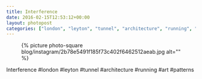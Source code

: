 ```yaml
---
title: Interference
date: 2016-02-15T12:53:12+00:00
layout: photopost
categories: ["london", "leyton", "tunnel", "architecture", "running", "art", "patterns", "photos", "instagram"]
---
```


<figure class="photo photo--square">
  {% picture photo-square blog/instagram/2b78e5491f185f73c402f6462512aeab.jpg alt="" %}
</figure>

Interference
#london #leyton #tunnel #architecture #running #art #patterns
